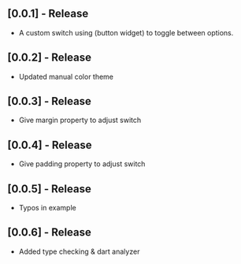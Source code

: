 ## [0.0.1] - Release

- A custom switch using (button widget) to toggle between options.

## [0.0.2] - Release

- Updated manual color theme

## [0.0.3] - Release

- Give margin property to adjust switch

## [0.0.4] - Release

- Give padding property to adjust switch

## [0.0.5] - Release

- Typos in example

## [0.0.6] - Release

- Added type checking & dart analyzer